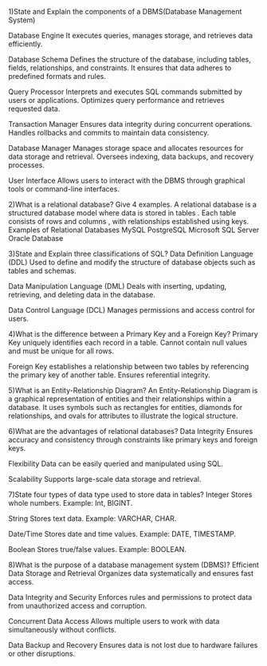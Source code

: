 1)State and Explain the components of a DBMS(Database Management System)

Database Engine
It executes queries, manages storage, and retrieves data efficiently.

Database Schema
Defines the structure of the database, including tables, fields, relationships, and constraints.
It ensures that data adheres to predefined formats and rules.

Query Processor
Interprets and executes SQL commands submitted by users or applications.
Optimizes query performance and retrieves requested data.

Transaction Manager
Ensures data integrity during concurrent operations.
Handles rollbacks and commits to maintain data consistency.

Database Manager
Manages storage space and allocates resources for data storage and retrieval.
Oversees indexing, data backups, and recovery processes.

User Interface
Allows users to interact with the DBMS through graphical tools or command-line interfaces.


2)What is a relational database? Give 4 examples.
A relational database is a structured database model where data is stored in tables . Each table consists of rows  and columns , with relationships established using keys.
Examples of Relational Databases
MySQL
PostgreSQL
Microsoft SQL Server
Oracle Database


3)State and Explain three classifications of SQL?
Data Definition Language (DDL)
Used to define and modify the structure of database objects such as tables and schemas.

Data Manipulation Language (DML)
Deals with inserting, updating, retrieving, and deleting data in the database.

Data Control Language (DCL)
Manages permissions and access control for users.


4)What is the difference between a Primary Key and a Foreign Key?
Primary Key uniquely identifies each record in a table.
Cannot contain null values and must be unique for all rows.

Foreign Key establishes a relationship between two tables by referencing the primary key of another table.
Ensures referential integrity.

5)What is an Entity-Relationship Diagram?
An Entity-Relationship Diagram is a graphical representation of entities and their relationships within a database. It uses symbols such as rectangles for entities, diamonds for relationships, and ovals for attributes to illustrate the logical structure.



6)What are the advantages of relational databases?
Data Integrity
Ensures accuracy and consistency through constraints like primary keys and foreign keys.

Flexibility
Data can be easily queried and manipulated using SQL.

Scalability
Supports large-scale data storage and retrieval.


7)State four types of data type used to store data in tables?
Integer
Stores whole numbers. Example: Int, BIGINT.

String
Stores text data. Example: VARCHAR, CHAR.

Date/Time
Stores date and time values. Example: DATE, TIMESTAMP.

Boolean
Stores true/false values. Example: BOOLEAN.


8)What is the purpose of a database management system (DBMS)?
Efficient Data Storage and Retrieval
Organizes data systematically and ensures fast access.

Data Integrity and Security
Enforces rules and permissions to protect data from unauthorized access and corruption.

Concurrent Data Access
Allows multiple users to work with data simultaneously without conflicts.

Data Backup and Recovery
Ensures data is not lost due to hardware failures or other disruptions.